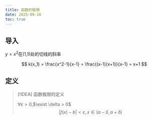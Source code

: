 ```yaml
---
title: 函数的极限
date: 2025-09-16
toc: true
---
```


## 导入

$y=x^2$在(1,1)处的切线的斜率

$$
k(x_1) = \frac{x^2-1}{x-1} = \frac{(x-1)(x+1)}{x-1} = x+1
$$



## 定义

> [!IDEA] 函数极限的定义
> 
> $\forall \varepsilon >0$,$\exist \delta > 0$
> $$
\left| f(x)-b \right| < \varepsilon , x \in (a-\delta,a+\delta)
> $$